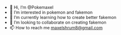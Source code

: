 - 👋 Hi, I’m @Pokemaxel
- 👀 I’m interested in pokemon and fakemon
- 🌱 I’m currently learning how to create better fakemon
- 💞️ I’m looking to collaborate on creating fakemon
- 📫 How to reach me maxelshrum8@gmail.com

<!---
Pokemaxel/Pokemaxel is a ✨ special ✨ repository because its `README.md` (this file) appears on your GitHub profile.
You can click the Preview link to take a look at your changes.
--->
